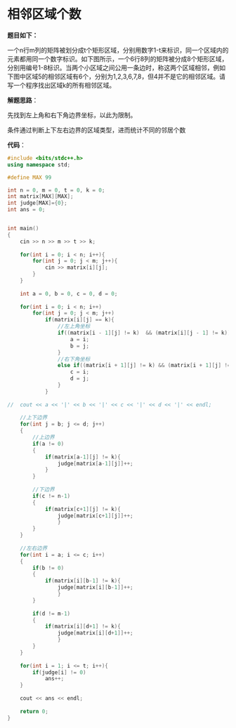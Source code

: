 # 相邻区域个数

**题目如下：**

一个n行m列的矩阵被划分成t个矩形区域，分别用数字1-t来标识，同一个区域内的元素都用同一个数字标识。如下图所示，一个6行8列的矩阵被分成8个矩形区域，分别用编号1-8标识。当两个小区域之间公用一条边时，称这两个区域相邻，例如下图中区域5的相邻区域有6个，分别为1,2,3,6,7,8，但4并不是它的相邻区域。请写一个程序找出区域k的所有相邻区域。



**解题思路**：

先找到左上角和右下角边界坐标，以此为限制。

条件通过判断上下左右边界的区域类型，进而统计不同的邻居个数



**代码**：

```c++
#include <bits/stdc++.h>
using namespace std;

#define MAX 99

int n = 0, m = 0, t = 0, k = 0;
int matrix[MAX][MAX];
int judge[MAX]={0};
int ans = 0;


int main()
{	
	cin >> n >> m >> t >> k;
	
	for(int i = 0; i < n; i++){
		for(int j = 0; j < m; j++){
			cin >> matrix[i][j];
		}
	}
	
	int a = 0, b = 0, c = 0, d = 0;
	
	for(int i = 0; i < n; i++)
		for(int j = 0; j < m; j++)
			if(matrix[i][j] == k){
				//左上角坐标 
				if((matrix[i - 1][j] != k)  && (matrix[i][j - 1] != k)){
					a = i;
					b = j;
				}
				//右下角坐标 
				else if((matrix[i + 1][j] != k) && (matrix[i + 1][j] != k)){
					c = i;
					d = j;
				}
			}
	
//	cout << a << '|' << b << '|' << c << '|' << d << '|' << endl;
	
	//上下边界
	for(int j = b; j <= d; j++)
	{
		//上边界 
		if(a != 0)
		{
			if(matrix[a-1][j] != k){
				judge[matrix[a-1][j]]++;
			}
		}
		
		//下边界 
		if(c != n-1)
		{
			if(matrix[c+1][j] != k){
				judge[matrix[c+1][j]]++;
				}
		}
	}
	
	//左右边界 
	for(int i = a; i <= c; i++)
	{
		if(b != 0)
		{
			if(matrix[i][b-1] != k){
				judge[matrix[i][b-1]]++;
				}
		}
		
		if(d != m-1)
		{
			if(matrix[i][d+1] != k){
				judge[matrix[i][d+1]]++;
				}
		}
	}
	
	for(int i = 1; i <= t; i++){
		if(judge[i] != 0)
			ans++;
	}
	
	cout << ans << endl;
    
	return 0;
}

```

